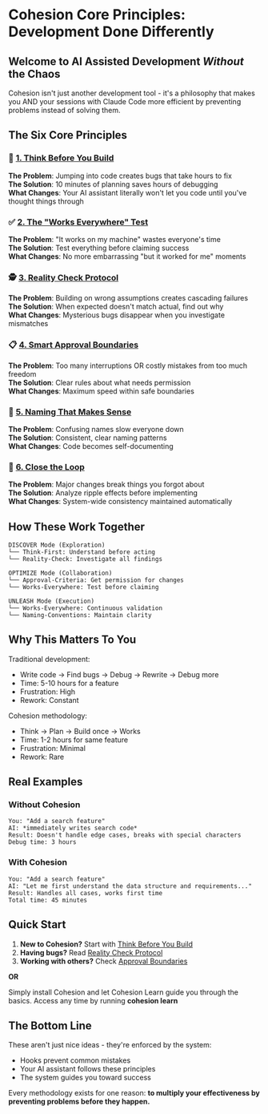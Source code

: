 # Cohesion Core Principles: Development Done Differently

## Welcome to AI Assisted Development _Without_ the Chaos

Cohesion isn't just another development tool - it's a philosophy that makes you AND your sessions with Claude Code more efficient by preventing problems instead of solving them.

## The Six Core Principles

### 🧠 [1. Think Before You Build](01-think-before-build.md)
**The Problem**: Jumping into code creates bugs that take hours to fix  
**The Solution**: 10 minutes of planning saves hours of debugging  
**What Changes**: Your AI assistant literally won't let you code until you've thought things through

### ✅ [2. The "Works Everywhere" Test](02-works-everywhere.md)
**The Problem**: "It works on my machine" wastes everyone's time  
**The Solution**: Test everything before claiming success  
**What Changes**: No more embarrassing "but it worked for me" moments

### 🕵️ [3. Reality Check Protocol](03-reality-check.md)
**The Problem**: Building on wrong assumptions creates cascading failures  
**The Solution**: When expected doesn't match actual, find out why  
**What Changes**: Mysterious bugs disappear when you investigate mismatches

### 📋 [4. Smart Approval Boundaries](04-approval-boundaries.md)
**The Problem**: Too many interruptions OR costly mistakes from too much freedom  
**The Solution**: Clear rules about what needs permission  
**What Changes**: Maximum speed within safe boundaries

### 📝 [5. Naming That Makes Sense](05-naming-that-works.md)
**The Problem**: Confusing names slow everyone down  
**The Solution**: Consistent, clear naming patterns  
**What Changes**: Code becomes self-documenting

### 🔗 [6. Close the Loop](06-close-the-loop.md)
**The Problem**: Major changes break things you forgot about  
**The Solution**: Analyze ripple effects before implementing  
**What Changes**: System-wide consistency maintained automatically

## How These Work Together

```
DISCOVER Mode (Exploration)
└── Think-First: Understand before acting
└── Reality-Check: Investigate all findings

OPTIMIZE Mode (Collaboration)  
└── Approval-Criteria: Get permission for changes
└── Works-Everywhere: Test before claiming

UNLEASH Mode (Execution)
└── Works-Everywhere: Continuous validation
└── Naming-Conventions: Maintain clarity
```

## Why This Matters To You

Traditional development:
- Write code → Find bugs → Debug → Rewrite → Debug more
- Time: 5-10 hours for a feature
- Frustration: High
- Rework: Constant

Cohesion methodology:
- Think → Plan → Build once → Works
- Time: 1-2 hours for same feature
- Frustration: Minimal
- Rework: Rare

## Real Examples

### Without Cohesion
```
You: "Add a search feature"
AI: *immediately writes search code*
Result: Doesn't handle edge cases, breaks with special characters
Debug time: 3 hours
```

### With Cohesion
```
You: "Add a search feature"
AI: "Let me first understand the data structure and requirements..."
Result: Handles all cases, works first time
Total time: 45 minutes
```

## Quick Start

1. **New to Cohesion?** Start with [Think Before You Build](01-think-before-build.md)
2. **Having bugs?** Read [Reality Check Protocol](03-reality-check.md)
3. **Working with others?** Check [Approval Boundaries](04-approval-boundaries.md)

**OR** 

Simply install Cohesion and let Cohesion Learn guide you through the basics. Access any time by running **cohesion learn** 

## The Bottom Line

These aren't just nice ideas - they're enforced by the system:
- Hooks prevent common mistakes
- Your AI assistant follows these principles
- The system guides you toward success

Every methodology exists for one reason: **to multiply your effectiveness by preventing problems before they happen.**